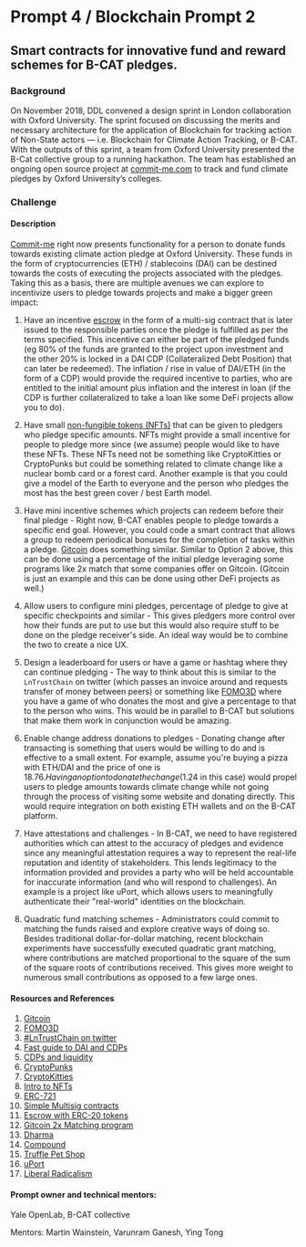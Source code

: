 # Prompt 4 / Blockchain Prompt 2

## Smart contracts for innovative fund and reward schemes for B-CAT pledges.

### Background
On November 2018, DDL convened a design sprint in London collaboration with Oxford University. The sprint focused on discussing the merits and necessary architecture for the application of Blockchain for tracking action of Non-State actors — i.e. Blockchain for Climate Action Tracking, or B-CAT. With the outputs of this sprint, a team from Oxford University presented the B-Cat collective group to a running hackathon. The team has established an ongoing open source project at [commit-me.com](https://www.commit-me.com) to track and fund climate pledges by Oxford University’s colleges.

### Challenge
#### Description

[Commit-me](https://www.commit-me.com) right now presents functionality for a person to donate funds towards existing climate action pledge at Oxford University. These funds in the form of cryptocurrencies (ETH) / stablecoins (DAI) can be destined towards the costs of executing the projects associated with the pledges. Taking this as a basis, there are multiple avenues we can explore to incentivize users to pledge towards projects and make a bigger green impact:

1. Have an incentive [escrow](https://www.escrow.com/what-is-escrow) in the form of a multi-sig contract that is later issued to the responsible parties once the pledge is fulfilled as per the terms specified. This incentive can either be part of the pledged funds (eg 80% of the funds are granted to the project upon investment and the other 20% is locked in a DAI CDP (Collateralized Debt Position) that can later be redeemed). The inflation / rise in value of DAI/ETH (in the form of a CDP) would provide the required incentive to parties, who are entitled to the initial amount plus inflation and the interest in loan (if the CDP is further collateralized to take a loan like some DeFi projects allow you to do).

2. Have small [non-fungible tokens (NFTs)](https://blockexplorer.com/news/non-fungible-tokens/) that can be given to pledgers who pledge specific amounts. NFTs might provide a small incentive for people to pledge more since (we assume) people would like to have these NFTs. These NFTs need not be something like CryptoKitties or CryptoPunks but could be something related to climate change like a nuclear bomb card or a forest card. Another example is that you could give a model of the Earth to everyone and the person who pledges the most has the best green cover / best Earth model.

3. Have mini incentive schemes which projects can redeem before their final pledge - Right now, B-CAT enables people to pledge towards a specific end goal. However, you could code a smart contract that allows a group to redeem periodical bonuses for the completion of tasks within a pledge. [Gitcoin](https://gitcoin.co/how/funder) does something similar. Similar to Option 2 above, this can be done using a percentage of the initial pledge leveraging some programs like 2x match that some companies offer on Gitcoin. (Gitcoin is just an example and this can be done using other DeFi projects as well.)

4. Allow users to configure mini pledges, percentage of pledge to give at specific checkpoints and similar - This gives pledgers more control over how their funds are put to use but this would also require stuff to be done on the pledge receiver's side. An ideal way would be to combine the two to create a nice UX.

5. Design a leaderboard for users or have a game or hashtag where they can continue pledging - The way to think about this is similar to the `LnTrustChain` on twitter (which passes an invoice around and requests transfer of money between peers) or something like [FOMO3D](http://exitscam.me/play) where you have a game of who donates the most and give a percentage to that to the person who wins. This would be in parallel to B-CAT but solutions that make them work in conjunction would be amazing.

6. Enable change address donations to pledges - Donating change after transacting is something that users would be willing to do and is effective to a small extent. For example, assume you're buying a pizza with ETH/DAI and the price of one is $18.76. Having an option to donate the change ($1.24 in this case) would propel users to pledge amounts towards climate change while not going through the process of visiting some website and donating directly. This would require integration on both existing ETH wallets and on the B-CAT platform.

7. Have attestations and challenges - In B-CAT, we need to have registered authorities which can attest to the accuracy of pledges and evidence since any meaningful attestation requires a way to represent the real-life reputation and identity of stakeholders. This lends legitimacy to the information provided and provides a party who will be held accountable for inaccurate information (and who will respond to challenges). An example is a project like uPort, which allows users to meaningfully authenticate their "real-world" identities on the blockchain.

8. Quadratic fund matching schemes - Administrators could commit to matching the funds raised and explore creative ways of doing so. Besides traditional dollar-for-dollar matching, recent blockchain experiments have successfully executed quadratic grant matching, where contributions are matched proportional to the square of the sum of the square roots of contributions received. This gives more weight to numerous small contributions as opposed to a few large ones.

#### Resources and References
1. [Gitcoin](https://gitcoin.co)
2. [FOMO3D](http://exitscam.me/play)
3. [#LnTrustChain on twitter](https://twitter.com/hashtag/LNTrustChain?src=hash&lang=en)
4. [Fast guide to DAI and CDPs](https://medium.com/coinmonks/tl-dr-guide-to-makerdao-and-dai-tokens-228a11fab6a2)
5. [CDPs and liquidity](https://tokeneconomy.co/superfluid-collateral-in-open-finance-8c3db15efac)
6. [CryptoPunks](https://www.larvalabs.com/cryptopunks)
7. [CryptoKitties](https://www.cryptokitties.co)
8. [Intro to NFTs](https://blockchainhub.net/blog/blog/nfts-fungible-tokens-vs-non-fungible-tokens/)
9. [ERC-721](http://erc721.org)
10. [Simple Multisig contracts](https://medium.com/@ChrisLundkvist/exploring-simpler-ethereum-multisig-contracts-b71020c19037)
11. [Escrow with ERC-20 tokens](https://medium.com/@s_van_laar/how-to-build-an-escrow-contract-with-an-ethereum-erc20-token-bfc4825b0dd7)
12. [Gitcoin 2x Matching program](https://medium.com/gitcoin/gitcoin-grants-clr-matching-ecbc87b10038)
13. [Dharma](https://dharma.io)
14. [Compound](https://compound.finance)
15. [Truffle Pet Shop](https://truffleframework.com/tutorials/pet-shop)
16. [uPort](https://www.uport.me)
17. [Liberal Radicalism](https://papers.ssrn.com/sol3/papers.cfm?abstract_id=3243656)

#### Prompt owner and technical mentors:
Yale OpenLab, B-CAT collective

Mentors: Martin Wainstein, Varunram Ganesh, Ying Tong
